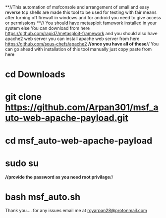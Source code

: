 **//This automation of msfconsole and arrangement of small and easy reverse tcp shells are made
this tool to be used for testing with fair means after turning off firewall in windows
and for android you need to give access or permissions **//
You should have metasploit famework installed in your system 
else You can download from here https://github.com/rapid7/metasploit-framework
and you should also have apache2 web server 
you can install apache web server from here https://github.com/sous-chefs/apache2
**//once you have all of these**//
You can go ahead with installation of this tool manually
just copy paste from here
# cd Downloads
# git clone https://github.com/Arpan301/msf_auto-web-apache-payload.git
# cd msf_auto-web-apache-payload
# sudo su
**//provide the password as you need root privilage**//
# bash msf_auto.sh
Thank you.... 
for any issues email me at royarpan28@protonmail.com
